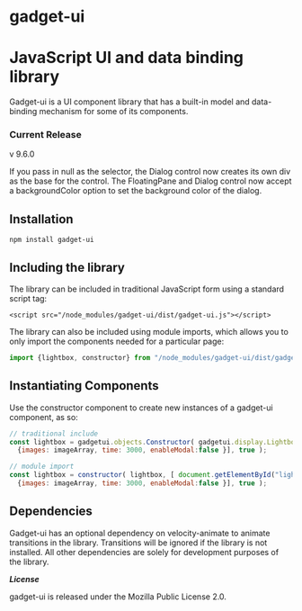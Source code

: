 gadget-ui
=========

# JavaScript UI and data binding library 

Gadget-ui is a UI component library that has a built-in model and data-binding mechanism for some of its components.

### Current Release

v 9.6.0

If you pass in null as the selector, the Dialog control now creates its own div as the base for the control. The FloatingPane and Dialog control now accept a backgroundColor option to set the background color of the dialog.

## Installation

`npm install gadget-ui`

## Including the library

The library can be included in traditional JavaScript form using a standard script tag:

`<script src="/node_modules/gadget-ui/dist/gadget-ui.js"></script>`

The library can also be included using module imports, which allows you to only import the components needed for a particular page:

``` javascript
import {lightbox, constructor} from "/node_modules/gadget-ui/dist/gadget-ui.es.js"
```

## Instantiating Components

Use the constructor component to create new instances of a gadget-ui component, as so:

``` javascript
// traditional include
const lightbox = gadgetui.objects.Constructor( gadgetui.display.Lightbox, [ document.getElementById("lightbox"), 
  {images: imageArray, time: 3000, enableModal:false }], true );

// module import
const lightbox = constructor( lightbox, [ document.getElementById("lightbox"), 
  {images: imageArray, time: 3000, enableModal:false }], true );

```

## Dependencies

Gadget-ui has an optional dependency on velocity-animate to animate transitions in the library. Transitions will be ignored if the library is not installed. All other dependencies are solely for development purposes of the library.


***License***

gadget-ui is released under the Mozilla Public License 2.0.
